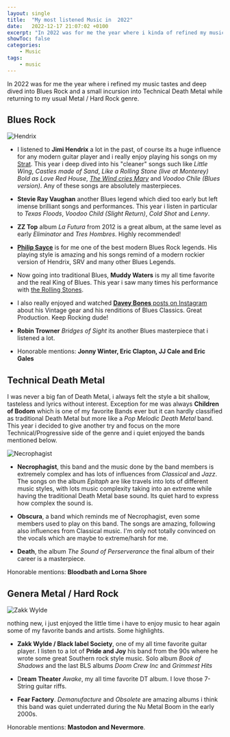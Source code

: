 ```yaml
---
layout: single
title:  "My most listened Music in  2022"
date:   2022-12-17 21:07:02 +0100
excerpt: "In 2022 was for me the year where i kinda of refined my music tastes(...)"
showToc: false
categories:
    - Music
tags:
    - music
---
```


In 2022 was for me the year where i refined my music tastes and deep dived into Blues Rock and a small incursion into Technical Death Metal while returning to my usual Metal / Hard Rock genre.

## Blues Rock

![Hendrix](/hendrix1.jpg)

* I listened to **Jimi Hendrix** a lot in the past, of course its a huge influence for any modern guitar player and i really enjoy playing his songs on my [Strat](https://www.fender.com/de-DE/electric-guitars/stratocaster/vintera-60s-stratocaster-modified/0149993305.html). This year i deep dived into his "cleaner" songs such like *Little Wing*, *Castles made of Sand*, *Like a Rolling Stone (live at Monterey)* *Bold as Love* *Red House*, [*The Wind cries Mary*](https://www.tiktok.com/@nexusmt/video/7027915990734327046?is_from_webapp=1&sender_device=pc&web_id=7017392296053392902) and *Voodoo Chile (Blues version)*. Any of these songs are absolutely masterpieces.

* **Stevie Ray Vaughan** another Blues legend which died too early but left imense brilliant songs and performances. This year i listen in particular to *Texas Floods*, *Voodoo Child (Slight Return)*, *Cold Shot* and *Lenny*.

* **ZZ Top** album *La Futura* from 2012 is a great album, at the same level as early *Eliminator* and *Tres Hombres*. Highly recommended!

* [**Philip Sayce**](https://www.instagram.com/philipsayce/) is for me one of the best modern Blues Rock legends. His playing style is amazing and his songs remind of a modern rockier version of Hendrix, SRV and many other Blues Legends.

* Now going into traditional Blues, **Muddy Waters** is my all time favorite and the real King of Blues. This year i saw many times his performance with [the Rolling Stones](https://www.youtube.com/watch?v=P3qfTk730Cw).

* I also really enjoyed and watched [**Davey Bones** posts on Instagram](https://www.instagram.com/daveybonesguitar/) about his Vintage gear and his renditions of Blues Classics. Great Production. Keep Rocking dude!

* **Robin Trowner** *Bridges of Sight* its another Blues masterpiece that i listened a lot.

* Honorable mentions: **Jonny Winter, Eric Clapton, JJ Cale and Eric Gales**

## Technical Death Metal

I was never a big fan of Death Metal, i always felt the style a bit shallow, tasteless and lyrics without interest. Exception for me was always **Children of Bodom** which is one of my favorite Bands ever but it can hardly classified as traditional Death Metal but more like a *Pop Melodic Death Metal* band.
This year i decided to give another try and focus on the more Technical/Progressive side of the genre and i quiet enjoyed the bands mentioned below.

![Necrophagist](/necrophagist.jpg)

* **Necrophagist**, this band and the music done by the band members is extremely complex and has lots of influences from *Classical* and *Jazz*. The songs on the album *Epitaph* are like travels into lots of different music styles, with lots music complexity taking into an extreme while having the traditional Death Metal base sound. Its quiet hard to express how complex the sound is.

* **Obscura**, a band which reminds me of Necrophagist, even some members used to play on this band. The songs are amazing, following also influences from Classical music. I'm only not totally convinced on the vocals which are maybe to extreme/harsh for me.

* **Death**, the album *The Sound of Perserverance* the final album of their career is a masterpiece.

Honorable mentions: **Bloodbath and Lorna Shore**

## Genera Metal / Hard Rock

![Zakk Wylde](/zakkwylde1.jpeg)

nothing new, i just enjoyed the little time i have to enjoy music to hear again some of my favorite bands and artists. Some highlights.

* **Zakk Wylde / Black label Society**, one of my all time favorite guitar player. I listen to a lot of **Pride and Joy** his band from the 90s where he wrote some great Southern rock style music. Solo album *Book of Shadows* and the last BLS albums *Doom Crew Inc* and *Grimmest Hits*

* D**ream Theater** *Awake*, my all time favorite DT album. I love those 7-String guitar riffs.

* **Fear Factory**. *Demanufacture* and *Obsolete* are amazing albums i think this band was quiet underrated during the Nu Metal Boom in the early 2000s.

Honorable mentions: **Mastodon and Nevermore**.